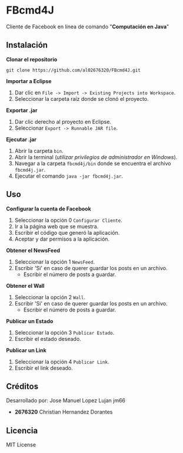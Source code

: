 # FBcmd4J
Cliente de Facebook en línea de comando "**Computación en Java**"

## Instalación
**Clonar el repositorio**  
```
git clone https://github.com/al02676320/FBcmd4J.git
```

**Importar a Eclipse**  
1. Dar clic en `File -> Import -> Existing Projects into Workspace`.
2. Seleccionar la carpeta raíz donde se clonó el proyecto.

**Exportar .jar**  
1. Dar clic derecho al proyecto en Eclipse.
2. Seleccionar `Export -> Runnable JAR file`.

**Ejecutar .jar**  
1. Abrir la carpeta `bin`.
2. Abrir la terminal (*utilizar privilegios de administrador en Windows*).
3. Navegar a la carpeta `fbcmd4j/bin` donde se encuentra el archivo `fbcmd4j.jar`.
4. Ejecutar el comando `java -jar fbcmd4j.jar`.


## Uso
**Configurar la cuenta de Facebook**   
1. Seleccionar la opción 0 `Configurar Cliente`.
2. Ir a la página web que se muestra.
3. Escribir el código que generó la aplicación.
4. Aceptar y dar permisos a la aplicación.

**Obtener el NewsFeed**   
1. Seleccionar la opción 1 `NewsFeed`.
2. Escribir 'Si' en caso de querer guardar los posts en un archivo.
	* Escribir el número de posts a guardar.

**Obtener el Wall**   
1. Seleccionar la opción 2 `Wall`.
2. Escribir 'Si' en caso de querer guardar los posts en un archivo.
	* Escribir el número de posts a guardar.

**Publicar un Estado**   
1. Seleccionar la opción 3 `Publicar Estado`.
2. Escribir el estado deseado.

**Publicar un Link**   
1. Seleccionar la opción 4 `Publicar Link`.
2. Escribir el link deseado.


## Créditos
Desarrollado por:
Jose Manuel Lopez Lujan jm66
- **2676320** Christian Hernandez Dorantes


## Licencia
 MIT License

